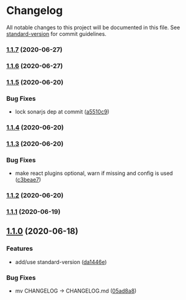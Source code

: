 # Changelog

All notable changes to this project will be documented in this file. See [standard-version](https://github.com/conventional-changelog/standard-version) for commit guidelines.

### [1.1.7](https://github.com/f3rno/eslint-config/compare/v1.1.6...v1.1.7) (2020-06-27)

### [1.1.6](https://github.com/f3rno/eslint-config/compare/v1.1.5...v1.1.6) (2020-06-27)

### [1.1.5](https://github.com/f3rno/eslint-config/compare/v1.1.4...v1.1.5) (2020-06-20)


### Bug Fixes

* lock sonarjs dep at commit ([a5510c9](https://github.com/f3rno/eslint-config/commit/a5510c91c1a1e1596f5591c2c253d5c3988c5608))

### [1.1.4](https://github.com/f3rno/eslint-config/compare/v1.1.3...v1.1.4) (2020-06-20)

### [1.1.3](https://github.com/f3rno/eslint-config/compare/v1.1.2...v1.1.3) (2020-06-20)


### Bug Fixes

* make react plugins optional, warn if missing and config is used ([c3beae7](https://github.com/f3rno/eslint-config/commit/c3beae78594d41886497159a9e8a21fd4dc201ba))

### [1.1.2](https://github.com/f3rno/eslint-config/compare/v1.1.1...v1.1.2) (2020-06-20)

### [1.1.1](https://github.com/f3rno/eslint-config/compare/v1.1.0...v1.1.1) (2020-06-19)

## [1.1.0](https://github.com/f3rno/eslint-config/compare/v1.0.0...v1.1.0) (2020-06-18)


### Features

* add/use standard-version ([da1446e](https://github.com/f3rno/eslint-config/commit/da1446e0f670ca335d8a667aded6d016109cc03f))


### Bug Fixes

* mv CHANGELOG -> CHANGELOG.md ([05ad8a8](https://github.com/f3rno/eslint-config/commit/05ad8a881fd5407a67eeda9eefba6887bcd0b473))
